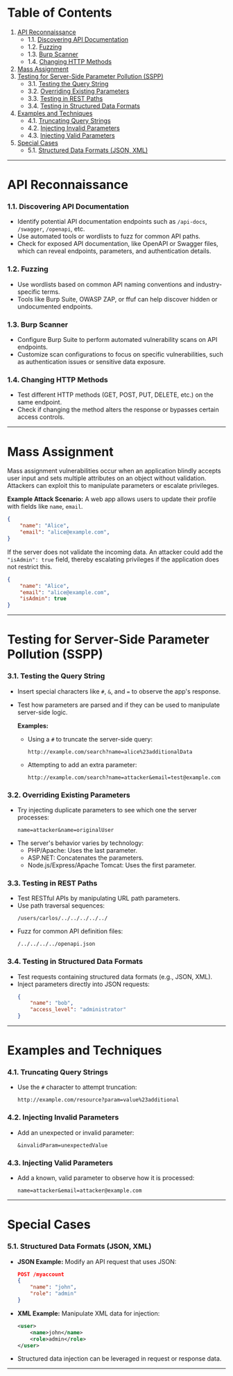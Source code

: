 # Table of Contents
1. [API Reconnaissance](#api-reconnaissance)
   - 1.1. [Discovering API Documentation](#discovering-api-documentation)
   - 1.2. [Fuzzing](#fuzzing)
   - 1.3. [Burp Scanner](#burp-scanner)
   - 1.4. [Changing HTTP Methods](#changing-http-methods)
2. [Mass Assignment](#mass-assignment)
3. [Testing for Server-Side Parameter Pollution (SSPP)](#testing-for-server-side-parameter-pollution-sspp)
   - 3.1. [Testing the Query String](#testing-the-query-string)
   - 3.2. [Overriding Existing Parameters](#overriding-existing-parameters)
   - 3.3. [Testing in REST Paths](#testing-in-rest-paths)
   - 3.4. [Testing in Structured Data Formats](#testing-in-structured-data-formats)
4. [Examples and Techniques](#examples-and-techniques)
   - 4.1. [Truncating Query Strings](#truncating-query-strings)
   - 4.2. [Injecting Invalid Parameters](#injecting-invalid-parameters)
   - 4.3. [Injecting Valid Parameters](#injecting-valid-parameters)
5. [Special Cases](#special-cases)
   - 5.1. [Structured Data Formats (JSON, XML)](#structured-data-formats-json-xml)

---

# API Reconnaissance

### 1.1. Discovering API Documentation
- Identify potential API documentation endpoints such as `/api-docs`, `/swagger`, `/openapi`, etc.
- Use automated tools or wordlists to fuzz for common API paths.
- Check for exposed API documentation, like OpenAPI or Swagger files, which can reveal endpoints, parameters, and authentication details.

### 1.2. Fuzzing
- Use wordlists based on common API naming conventions and industry-specific terms.
- Tools like Burp Suite, OWASP ZAP, or ffuf can help discover hidden or undocumented endpoints.

### 1.3. Burp Scanner
- Configure Burp Suite to perform automated vulnerability scans on API endpoints.
- Customize scan configurations to focus on specific vulnerabilities, such as authentication issues or sensitive data exposure.

### 1.4. Changing HTTP Methods
- Test different HTTP methods (GET, POST, PUT, DELETE, etc.) on the same endpoint.
- Check if changing the method alters the response or bypasses certain access controls.

---

# Mass Assignment

Mass assignment vulnerabilities occur when an application blindly accepts user input and sets multiple attributes on an object without validation. Attackers can exploit this to manipulate parameters or escalate privileges.

**Example Attack Scenario:**
A web app allows users to update their profile with fields like `name`, `email`.
```json
{
    "name": "Alice",
    "email": "alice@example.com",
}
```
If the server does not validate the incoming data. An attacker could add the `"isAdmin": true` field, thereby escalating privileges if the application does not restrict this.
```json
{
    "name": "Alice",
    "email": "alice@example.com",
    "isAdmin": true
}
```

---

# Testing for Server-Side Parameter Pollution (SSPP)

### 3.1. Testing the Query String
- Insert special characters like `#`, `&`, and `=` to observe the app's response.
- Test how parameters are parsed and if they can be used to manipulate server-side logic.

   **Examples:**
   - Using a `#` to truncate the server-side query:
     ```
     http://example.com/search?name=alice%23additionalData
     ```
   - Attempting to add an extra parameter:
     ```
     http://example.com/search?name=attacker&email=test@example.com
     ```

### 3.2. Overriding Existing Parameters
- Try injecting duplicate parameters to see which one the server processes:
   ```
   name=attacker&name=originalUser
   ```
- The server's behavior varies by technology:
   - PHP/Apache: Uses the last parameter.
   - ASP.NET: Concatenates the parameters.
   - Node.js/Express/Apache Tomcat: Uses the first parameter.
     
### 3.3. Testing in REST Paths
- Test RESTful APIs by manipulating URL path parameters.
- Use path traversal sequences:
   ```
   /users/carlos/../../../../../
   ```
- Fuzz for common API definition files:
   ```
   /../../../../openapi.json
   ```

### 3.4. Testing in Structured Data Formats
- Test requests containing structured data formats (e.g., JSON, XML).
- Inject parameters directly into JSON requests:
   ```json
   {
       "name": "bob",
       "access_level": "administrator"
   }
   ```

---

# Examples and Techniques

### 4.1. Truncating Query Strings
- Use the `#` character to attempt truncation:
   ```
   http://example.com/resource?param=value%23additional
   ```

### 4.2. Injecting Invalid Parameters
- Add an unexpected or invalid parameter:
   ```
   &invalidParam=unexpectedValue
   ```

### 4.3. Injecting Valid Parameters
- Add a known, valid parameter to observe how it is processed:
   ```
   name=attacker&email=attacker@example.com
   ```

---

# Special Cases

### 5.1. Structured Data Formats (JSON, XML)
- **JSON Example:** Modify an API request that uses JSON:
   ```json
   POST /myaccount
   {
       "name": "john",
       "role": "admin"
   }
   ```
- **XML Example:** Manipulate XML data for injection:
   ```xml
   <user>
       <name>john</name>
       <role>admin</role>
   </user>
   ```
- Structured data injection can be leveraged in request or response data.

---
